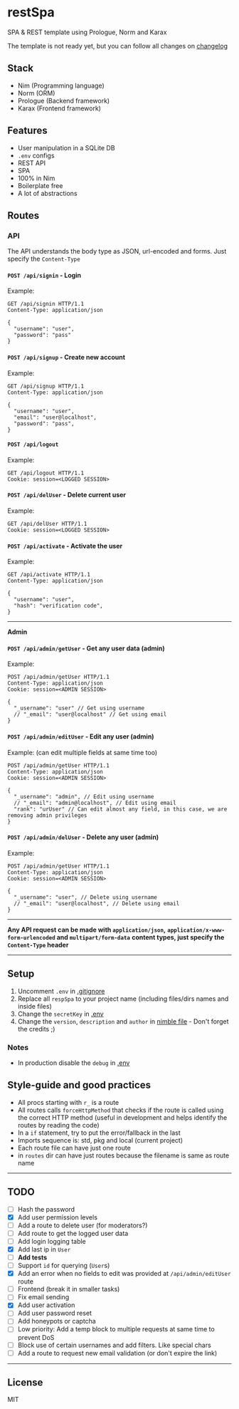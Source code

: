 # restSpa

SPA & REST template using Prologue, Norm and Karax

The template is not ready yet, but you can follow all changes on [changelog](changelog.md)

## Stack

- Nim (Programming language)
- Norm (ORM)
- Prologue (Backend framework)
- Karax (Frontend framework)

## Features

- User manipulation in a SQLite DB
- `.env` configs
- REST API
- SPA
- 100% in Nim
- Boilerplate free
- A lot of abstractions

## Routes

### API

The API understands the body type as JSON, url-encoded and forms. Just specify
the `Content-Type`

#### `POST /api/signin` - Login
Example:
```http
GET /api/signin HTTP/1.1
Content-Type: application/json

{
  "username": "user",
  "password": "pass"
}
```

#### `POST /api/signup` - Create new account
Example:
```http
GET /api/signup HTTP/1.1
Content-Type: application/json

{
  "username": "user",
  "email": "user@localhost",
  "password": "pass",
}
```

#### `POST /api/logout`
Example:
```http
GET /api/logout HTTP/1.1
Cookie: session=<LOGGED SESSION>
```

#### `POST /api/delUser` - Delete current user
Example:
```http
GET /api/delUser HTTP/1.1
Cookie: session=<LOGGED SESSION>
```

#### `POST /api/activate` - Activate the user
Example:
```http
GET /api/activate HTTP/1.1
Content-Type: application/json

{
  "username": "user",
  "hash": "verification code",
}
```

---

**Admin**

#### `POST /api/admin/getUser` - Get any user data (**admin**)
Example:
```http
POST /api/admin/getUser HTTP/1.1
Content-Type: application/json
Cookie: session=<ADMIN SESSION>

{
  "_username": "user" // Get using username
  // "_email": "user@localhost" // Get using email
}
```

#### `POST /api/admin/editUser` - Edit any user (**admin**)
Example: (can edit multiple fields at same time too)
```http
POST /api/admin/getUser HTTP/1.1
Content-Type: application/json
Cookie: session=<ADMIN SESSION>

{
  "_username": "admin", // Edit using username
  // "_email": "admin@localhost", // Edit using email
  "rank": "urUser" // Can edit almost any field, in this case, we are removing admin privileges
}
```

#### `POST /api/admin/delUser` - Delete any user (**admin**)
Example:
```http
POST /api/admin/getUser HTTP/1.1
Content-Type: application/json
Cookie: session=<ADMIN SESSION>

{
  "_username": "user", // Delete using username
  // "_email": "user@localhost", // Delete using email
}
```

---

**Any API request can be made with `application/json`,**
**`application/x-www-form-urlencoded` and `multipart/form-data`**
**content types, just specify the `Content-Type` header**

---

## Setup

1. Uncomment `.env` in [.gitignore](.gitignore)
2. Replace all `respSpa` to your project name (including files/dirs names and inside files)
3. Change the `secretKey` in [.env](.env)
4. Change the `version`, `description` and `author` in [nimble file](restSpa.nimble) - Don't forget the credits ;)

### Notes

- In production disable the `debug` in [.env](.env)


## Style-guide and good practices

- All procs starting with `r_` is a route
- All routes calls `forceHttpMethod` that checks if the route is called using
  the correct HTTP method (useful in development and helps identify the routes
  by reading the code)
- In a `if` statement, try to put the error/fallback in the last
- Imports sequence is: std, pkg and local (current project)
- Each route file can have just one route
- in `routes` dir can have just routes because the filename is same as route name

---

## TODO

- [ ] Hash the password
- [x] Add user permission levels
- [ ] Add a route to delete user (for moderators?)
- [ ] Add route to get the logged user data
- [ ] Add login logging table
- [x] Add last ip in `User`
- [ ] **Add tests**
- [ ] Support `id` for querying (`User`s)
- [x] Add an error when no fields to edit was provided at `/api/admin/editUser` route
- [ ] Frontend (break it in smaller tasks)
- [ ] Fix email sending
- [x] Add user activation
- [ ] Add user password reset
- [ ] Add honeypots or captcha
- [ ] Low priority: Add a temp block to multiple requests at same time to prevent DoS
- [ ] Block use of certain usernames and add filters. Like special chars
- [ ] Add a route to request new email validation (or don't expire the link)

---

## License

MIT
